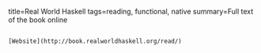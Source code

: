 title=Real World Haskell
tags=reading, functional, native
summary=Full text of the book online
~~~~~~

[Website](http://book.realworldhaskell.org/read/)

